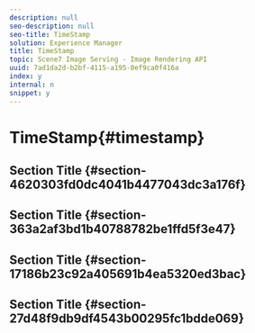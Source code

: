```yaml
---
description: null
seo-description: null
seo-title: TimeStamp
solution: Experience Manager
title: TimeStamp
topic: Scene7 Image Serving - Image Rendering API
uuid: 7ad1da2d-b2bf-4115-a195-0ef9ca0f416a
index: y
internal: n
snippet: y
---
```


# TimeStamp{#timestamp}

## Section Title {#section-4620303fd0dc4041b4477043dc3a176f}

## Section Title {#section-363a2af3bd1b40788782be1ffd5f3e47}

## Section Title {#section-17186b23c92a405691b4ea5320ed3bac}

## Section Title {#section-27d48f9db9df4543b00295fc1bdde069}

